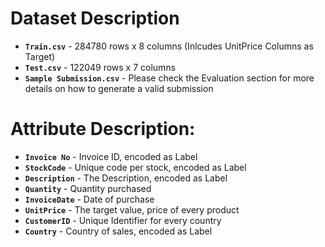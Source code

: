 # Dataset Description

* **`Train.csv`** - 284780 rows x 8 columns (Inlcudes UnitPrice Columns as Target)
* **`Test.csv`** - 122049 rows x 7 columns
* **`Sample Submission.csv`** - Please check the Evaluation section for more details on how to generate a valid submission
 
#
# Attribute Description:

* **`Invoice No`** - Invoice ID, encoded as Label
* **`StockCode`** - Unique code per stock, encoded as Label
* **`Description`** - The Description, encoded as Label
* **`Quantity`** - Quantity purchased
* **`InvoiceDate`** - Date of purchase
* **`UnitPrice`** - The target value, price of every product
* **`CustomerID`** - Unique Identifier for every country
* **`Country`** - Country of sales, encoded as Label

